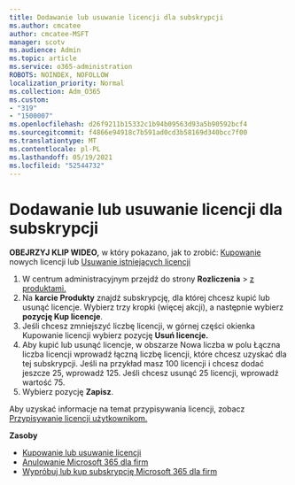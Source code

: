 ```yaml
---
title: Dodawanie lub usuwanie licencji dla subskrypcji
ms.author: cmcatee
author: cmcatee-MSFT
manager: scotv
ms.audience: Admin
ms.topic: article
ms.service: o365-administration
ROBOTS: NOINDEX, NOFOLLOW
localization_priority: Normal
ms.collection: Adm_O365
ms.custom:
- "319"
- "1500007"
ms.openlocfilehash: d26f9211b15332c1b94b09563d93a5b90592bcf4
ms.sourcegitcommit: f4866e94918c7b591ad0cd3b58169d340bcc7f00
ms.translationtype: MT
ms.contentlocale: pl-PL
ms.lasthandoff: 05/19/2021
ms.locfileid: "52544732"
---
```

# <a name="add-or-remove-licenses-for-your-subscription"></a>Dodawanie lub usuwanie licencji dla subskrypcji

**OBEJRZYJ KLIP WIDEO,** w który pokazano, jak to zrobić: [Kupowanie](https://go.microsoft.com/fwlink/p/?linkid=2154857) nowych licencji lub [Usuwanie istniejących licencji](https://go.microsoft.com/fwlink/p/?linkid=2154938)

1. W centrum administracyjnym przejdź do strony **Rozliczenia**  >  [z produktami.](https://go.microsoft.com/fwlink/p/?linkid=842054)
2. Na **karcie Produkty** znajdź subskrypcję, dla której chcesz kupić lub usunąć licencje. Wybierz trzy kropki (więcej akcji), a następnie wybierz **pozycję Kup licencje**.
3. Jeśli chcesz zmniejszyć liczbę licencji, w górnej  części okienka Kupowanie licencji wybierz pozycję **Usuń licencje.**
4. Aby kupić lub usunąć  licencje, w  obszarze Nowa liczba w polu Łączna liczba licencji wprowadź łączną liczbę licencji, które chcesz uzyskać dla tej subskrypcji. Jeśli na przykład masz 100 licencji i chcesz dodać jeszcze 25, wprowadź 125. Jeśli chcesz usunąć 25 licencji, wprowadź wartość 75.
5. Wybierz pozycję **Zapisz**.

Aby uzyskać informacje na temat przypisywania licencji, zobacz [Przypisywanie licencji użytkownikom.](/microsoft-365/admin/manage/assign-licenses-to-users)

**Zasoby**
  
- [Kupowanie lub usuwanie licencji](/microsoft-365/commerce/licenses/buy-licenses)
- [Anulowanie Microsoft 365 dla firm](/microsoft-365/commerce/subscriptions/cancel-your-subscription)
- [Wypróbuj lub kup subskrypcję Microsoft 365 dla firm](/microsoft-365/commerce/try-or-buy-microsoft-365)
